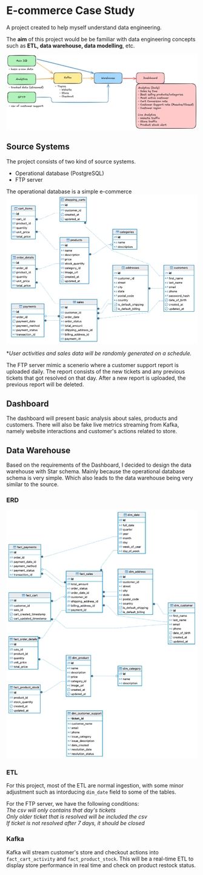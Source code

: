 # E-commerce Case Study
A project created to help myself understand data engineering. 

The **aim** of this project would be be familiar with data engineering concepts such as **ETL, data warehouse, data modelling**, etc.

<img src=diagrams/project_outline.png alt="high-level project overview">

## Source Systems 
The project consists of two kind of source systems. 
- Operational database (PostgreSQL)
- FTP server

The operational database is a simple e-commerce
<img src=diagrams/source_erd.png>

**User activities and sales data will be randomly generated on a schedule.*

The FTP server mimic a scenerio where a customer support report is uploaded daily. The report consists of the new tickets and any previous tickets that got resolved on that day. After a new report is uploaded, the previous report will be deleted.

## Dashboard
The dashboard will present basic analysis about sales, products and customers. There will also be fake live metrics streaming from Kafka, namely website interactions and customer's actions related to store.

<!-- link to dashboard -->

## Data Warehouse
Based on the requirements of the Dashboard, I decided to design the data warehouse with Star schema. Mainly because the operational database schema is very simple. Which also leads to the data warehouse being very similar to the source.

### ERD
<img src=diagrams/warehouse_erd.png>

<!-- Data warehouse ERD -->

### ETL
For this project, most of the ETL are normal ingestion, with some minor adjustment such as intorducing `dim_date` field to some of the tables.

For the FTP server, we have the following conditions:<br>
*The csv will only contains that day's tickets*<br>
*Only older ticket that is resolved will be included the csv*<br>
*If ticket is not resolved after 7 days, it should be closed*

### Kafka
Kafka will stream customer's store and checkout actions into `fact_cart_activity` and `fact_product_stock`. This will be a real-time ETL to display store performance in real time and check on product restock status.